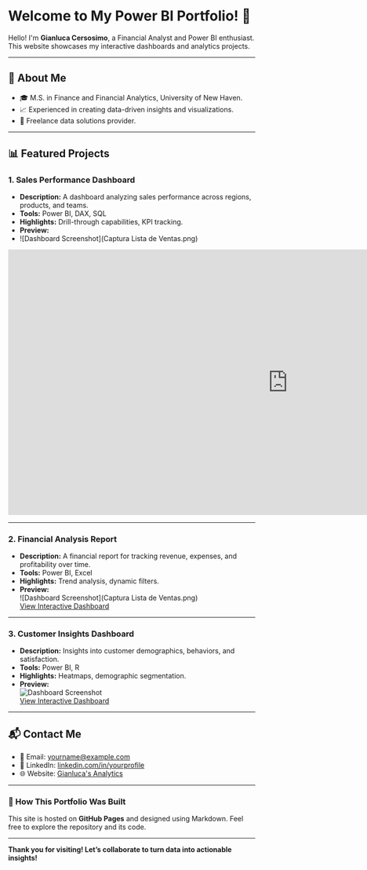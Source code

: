 # Welcome to My Power BI Portfolio! 🎉

Hello! I'm **Gianluca Cersosimo**, a Financial Analyst and Power BI enthusiast. This website showcases my interactive dashboards and analytics projects.

---

## 🌟 About Me
- 🎓 M.S. in Finance and Financial Analytics, University of New Haven.
- 📈 Experienced in creating data-driven insights and visualizations.
- 💼 Freelance data solutions provider.

---

## 📊 Featured Projects

### 1. **Sales Performance Dashboard**
- **Description:** A dashboard analyzing sales performance across regions, products, and teams.
- **Tools:** Power BI, DAX, SQL
- **Highlights:** Drill-through capabilities, KPI tracking.
- **Preview:**
- ![Dashboard Screenshot](Captura Lista de Ventas.png) 
<iframe title="Lista de Ventas" width="1140" height="541.25" src="https://app.powerbi.com/reportEmbed?reportId=5db2dac0-3a7a-4628-97f1-07a93d17d0b6&autoAuth=true&ctid=3c71cbab-b5ed-4f3b-ac0d-95509d6c0e93" frameborder="0" allowFullScreen="true"></iframe>


---

### 2. **Financial Analysis Report**
- **Description:** A financial report for tracking revenue, expenses, and profitability over time.
- **Tools:** Power BI, Excel
- **Highlights:** Trend analysis, dynamic filters.
- **Preview:**  
![Dashboard Screenshot](Captura Lista de Ventas.png)  
[View Interactive Dashboard](https://app.powerbi.com/yourdashboardlink)

---

### 3. **Customer Insights Dashboard**
- **Description:** Insights into customer demographics, behaviors, and satisfaction.
- **Tools:** Power BI, R
- **Highlights:** Heatmaps, demographic segmentation.
- **Preview:**  
![Dashboard Screenshot](https://via.placeholder.com/800x400.png)  
[View Interactive Dashboard](https://app.powerbi.com/yourdashboardlink)

---

## 📬 Contact Me
- 📧 Email: [yourname@example.com](mailto:yourname@example.com)
- 💼 LinkedIn: [linkedin.com/in/yourprofile](https://linkedin.com/in/yourprofile)
- 🌐 Website: [Gianluca's Analytics](https://yourwebsite.com)

---

### 🚀 How This Portfolio Was Built
This site is hosted on **GitHub Pages** and designed using Markdown. Feel free to explore the repository and its code.

---

**Thank you for visiting! Let’s collaborate to turn data into actionable insights!**
